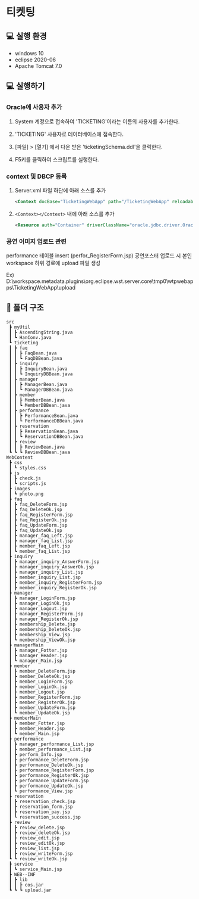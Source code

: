 # 티켓팅

## 💻 실행 환경
- windows 10
- eclipse 2020-06
- Apache Tomcat 7.0

## 💻 실행하기
### Oracle에 사용자 추가
1. System 계정으로 접속하여 'TICKETING'이라는 이름의 사용자를 추가한다.

2. 'TICKETING' 사용자로 데이터베이스에 접속한다.

3. [파일] > [열기] 에서 다운 받은 'ticketingSchema.ddl'을 클릭한다.

4. F5키를 클릭하여 스크립트를 실행한다.

### context 및 DBCP 등록
1. Server.xml 파일 하단에 아래 소스를 추가
    ``` xml
    <Context docBase="TicketingWebApp" path="/TicketingWebApp" reloadable="true" source="org.eclipse.jst.jee.server:TicketingWebApp"></Context>
    ```
2. `<Context></Context>` 내에 아래 소스를 추가
    ``` xml
    <Resource auth="Container" driverClassName="oracle.jdbc.driver.OracleDriver" maxActive="100" maxIdle="30" maxWait="10000" name="jdbc/oracle" password="1234" type="javax.sql.DataSource" url="jdbc:oracle:thin:@localhost:1521:xe" username="TICKETING"/>
    ```
    
### 공연 이미지 업로드 관련
performance 테이블 insert (perfor_RegisterForm.jsp) 공연포스터 업로드 시 본인 workspace 하위 경로에 upload 파일 생성

Ex) D:\workspace\.metadata\.plugins\org.eclipse.wst.server.core\tmp0\wtpwebapps\TicketingWebApp\upload


## 📂 폴더 구조
```
src
 ┣ myUtil
 ┃ ┣ AscendingString.java
 ┃ ┗ HanConv.java
 ┗ ticketing
 ┃ ┣ faq
 ┃ ┃ ┣ FaqBean.java
 ┃ ┃ ┗ FaqDBBean.java
 ┃ ┣ inquiry
 ┃ ┃ ┣ InquiryBean.java
 ┃ ┃ ┗ InquiryDBBean.java
 ┃ ┣ manager
 ┃ ┃ ┣ ManagerBean.java
 ┃ ┃ ┗ ManagerDBBean.java
 ┃ ┣ member
 ┃ ┃ ┣ MemberBean.java
 ┃ ┃ ┗ MemberDBBean.java
 ┃ ┣ performance
 ┃ ┃ ┣ PerformanceBean.java
 ┃ ┃ ┗ PerformanceDBBean.java
 ┃ ┣ reservation
 ┃ ┃ ┣ ReservationBean.java
 ┃ ┃ ┗ ReservationDBBean.java
 ┃ ┣ review
 ┃ ┃ ┣ ReviewBean.java
 ┗ ┗ ┗ ReviewDBBean.java
WebContent
 ┣ css
 ┃ ┗ styles.css
 ┣ js
 ┃ ┣ check.js
 ┃ ┗ scripts.js
 ┣ images
 ┃ ┗ photo.png
 ┣ faq
 ┃ ┣ faq_DeleteForm.jsp
 ┃ ┣ faq_DeleteOk.jsp
 ┃ ┣ faq_RegisterForm.jsp
 ┃ ┣ faq_RegisterOk.jsp
 ┃ ┣ faq_UpdateForm.jsp
 ┃ ┣ faq_UpdateOk.jsp
 ┃ ┣ manager_faq_Left.jsp
 ┃ ┣ manager_faq_List.jsp
 ┃ ┣ member_faq_Left.jsp
 ┃ ┗ member_faq_List.jsp
 ┣ inquiry
 ┃ ┣ manager_inquiry_AnswerForm.jsp
 ┃ ┣ manager_inquiry_AnswerOk.jsp
 ┃ ┣ manager_inquiry_List.jsp
 ┃ ┣ member_inquiry_List.jsp
 ┃ ┣ member_inquiry_RegisterForm.jsp
 ┃ ┣ member_inquiry_RegisterOk.jsp
 ┣ manager
 ┃ ┣ manager_LoginForm.jsp
 ┃ ┣ manager_LoginOk.jsp
 ┃ ┣ manager_Logout.jsp
 ┃ ┣ manager_RegisterForm.jsp
 ┃ ┣ manager_RegisterOk.jsp
 ┃ ┣ membership_Delete.jsp
 ┃ ┣ membership_DeleteOk.jsp
 ┃ ┣ membership_View.jsp
 ┃ ┗ membership_ViewOk.jsp
 ┣ managerMain
 ┃ ┣ manager_Fotter.jsp
 ┃ ┣ manager_Header.jsp
 ┃ ┗ manager_Main.jsp
 ┣ member
 ┃ ┣ member_DeleteForm.jsp
 ┃ ┣ member_DeleteOk.jsp
 ┃ ┣ member_LoginForm.jsp
 ┃ ┣ member_LoginOk.jsp
 ┃ ┣ member_Logout.jsp
 ┃ ┣ member_RegisterForm.jsp
 ┃ ┣ member_RegisterOk.jsp
 ┃ ┣ member_UpdateForm.jsp
 ┃ ┗ member_UpdateOk.jsp
 ┣ memberMain
 ┃ ┣ member_Fotter.jsp
 ┃ ┣ member_Header.jsp
 ┃ ┗ member_Main.jsp
 ┣ performance
 ┃ ┣ manager_performance_List.jsp
 ┃ ┣ member_performance_List.jsp
 ┃ ┣ perform_Info.jsp
 ┃ ┣ performance_DeleteForm.jsp
 ┃ ┣ performance_DeleteOk.jsp
 ┃ ┣ performance_RegisterForm.jsp
 ┃ ┣ performance_RegisterOk.jsp
 ┃ ┣ performance_UpdateForm.jsp
 ┃ ┣ performance_UpdateOk.jsp 
 ┃ ┗ performance_View.jsp
 ┣ reservation
 ┃ ┣ reservation_check.jsp
 ┃ ┣ reservation_form.jsp
 ┃ ┣ reservation_pay.jsp 
 ┃ ┗ reservation_success.jsp
 ┣ review
 ┃ ┣ review_delete.jsp
 ┃ ┣ review_deleteOk.jsp
 ┃ ┣ review_edit.jsp
 ┃ ┣ review_editOk.jsp
 ┃ ┣ review_list.jsp
 ┃ ┣ review_writeForm.jsp
 ┗ ┗ review_writeOk.jsp
 ┣ service
 ┃ ┗ service_Main.jsp
 ┣ WEB--INF
 ┃ ┣ lib
 ┃ ┃ ┣ cos.jar
 ┗ ┗ ┗ upload.jar
```